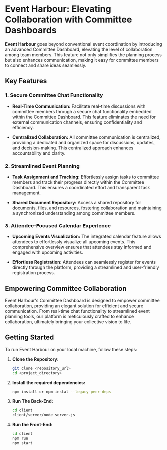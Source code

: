# Event Harbour: Elevating Collaboration with Committee Dashboards

**Event Harbour** goes beyond conventional event coordination by introducing an advanced Committee Dashboard, elevating the level of collaboration among team members. This feature not only simplifies the planning process but also enhances communication, making it easy for committee members to connect and share ideas seamlessly.

## **Key Features**

### **1. Secure Committee Chat Functionality**

- **Real-Time Communication:** Facilitate real-time discussions with committee members through a secure chat functionality embedded within the Committee Dashboard. This feature eliminates the need for external communication channels, ensuring confidentiality and efficiency.

- **Centralized Collaboration:** All committee communication is centralized, providing a dedicated and organized space for discussions, updates, and decision-making. This centralized approach enhances accountability and clarity.

### **2. Streamlined Event Planning**

- **Task Assignment and Tracking:** Effortlessly assign tasks to committee members and track their progress directly within the Committee Dashboard. This ensures a coordinated effort and transparent task management.

- **Shared Document Repository:** Access a shared repository for documents, files, and resources, fostering collaboration and maintaining a synchronized understanding among committee members.

### **3. Attendee-Focused Calendar Experience**

- **Upcoming Events Visualization:** The integrated calendar feature allows attendees to effortlessly visualize all upcoming events. This comprehensive overview ensures that attendees stay informed and engaged with upcoming activities.

- **Effortless Registration:** Attendees can seamlessly register for events directly through the platform, providing a streamlined and user-friendly registration process.

## **Empowering Committee Collaboration**

Event Harbour's Committee Dashboard is designed to empower committee collaboration, providing an elegant solution for efficient and secure communication. From real-time chat functionality to streamlined event planning tools, our platform is meticulously crafted to enhance collaboration, ultimately bringing your collective vision to life.

## **Getting Started**

To run Event Harbour on your local machine, follow these steps:

1. **Clone the Repository:**
   ```bash
   git clone <repository_url>
   cd <project_directory>
2. **Install the required dependencies:**
   ```bash
   npm install or npm instal --legacy-peer-deps
3. **Run The Back-End:**
   ```bash
   cd client
   client/server/node server.js
4. **Run the Front-End:**
   ```bash
   cd client
   npm run
   npm start
